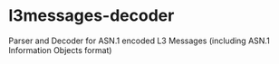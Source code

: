 l3messages-decoder
==================

Parser and Decoder for ASN.1 encoded L3 Messages (including ASN.1 Information Objects format)